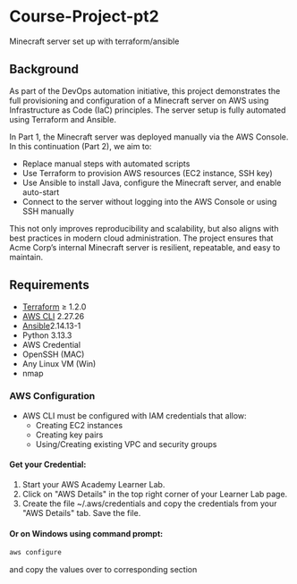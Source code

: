 # Course-Project-pt2
Minecraft server set up with terraform/ansible

## Background

As part of the DevOps automation initiative, this project demonstrates the full provisioning and configuration of a Minecraft server on AWS using Infrastructure as Code (IaC) principles. The server setup is fully automated using Terraform and Ansible.

In Part 1, the Minecraft server was deployed manually via the AWS Console. In this continuation (Part 2), we aim to:

- Replace manual steps with automated scripts
- Use Terraform to provision AWS resources (EC2 instance, SSH key)
- Use Ansible to install Java, configure the Minecraft server, and enable auto-start
- Connect to the server without logging into the AWS Console or using SSH manually

This not only improves reproducibility and scalability, but also aligns with best practices in modern cloud administration. The project ensures that Acme Corp’s internal Minecraft server is resilient, repeatable, and easy to maintain.



## Requirements
- [Terraform](https://developer.hashicorp.com/terraform/tutorials/aws-get-started/install-cli) ≥ 1.2.0
- [AWS CLI](https://docs.aws.amazon.com/cli/latest/userguide/getting-started-install.html) 2.27.26 
- [Ansible](https://docs.ansible.com/ansible/latest/installation_guide/installation_distros.html)2.14.13-1
- Python 3.13.3
- AWS Credential
- OpenSSH (MAC)
- Any Linux VM (Win)
- nmap

### AWS Configuration
- AWS CLI must be configured with IAM credentials that allow:
  - Creating EC2 instances
  - Creating key pairs
  - Using/Creating existing VPC and security groups

#### Get your Credential:
1. Start your AWS Academy Learner Lab.
2. Click on "AWS Details" in the top right corner of your Learner Lab page.
3. Create the file ~/.aws/credentials and copy the credentials from your "AWS Details" tab. Save the file.

#### Or on Windows using command prompt:

```bash
aws configure
```

and copy the values over to corresponding section

